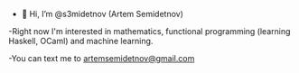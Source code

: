 - 👋 Hi, I’m @s3midetnov (Artem Semidetnov)

-Right now I'm interested in mathematics, functional programming (learning Haskell, OCaml) and machine learning.

-You can text me to artemsemidetnov@gmail.com
